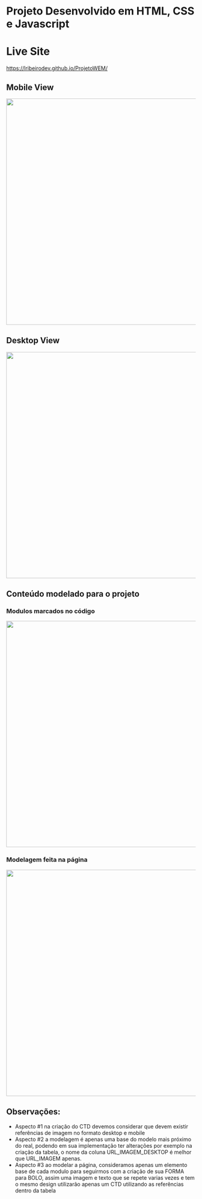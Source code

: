 # Projeto Desenvolvido em HTML, CSS e Javascript

# Live Site
https://lribeirodev.github.io/ProjetoWEM/

## Mobile View
<img src="/../master/static_files/screenshots/mobile.png" height="600px"/>

## Desktop View
<img src="/../master/static_files/screenshots/desktop.png" width="600px"/>

## Conteúdo modelado para o projeto

### Modulos marcados no código
<img src="/../master/static_files/modelagem/Modulos.png" width="600px"/>

### Modelagem feita na página
<img src="/../master/static_files/modelagem/Modelagem.png" width="600px"/>

<h2> Observações: </h2>
<ul>
<li>Aspecto #1 na criação do CTD devemos considerar que devem existir referências de imagem no formato desktop e mobile</li>

<li>Aspecto #2 a modelagem é apenas uma base do modelo mais próximo do real, podendo em sua implementação ter alterações por exemplo na criação da tabela, o nome da coluna URL_IMAGEM_DESKTOP é melhor que URL_IMAGEM apenas.</li>

<li>Aspecto #3 ao modelar a página, consideramos apenas um elemento base de cada modulo para seguirmos com a criação de sua FORMA para BOLO, assim uma imagem e texto que se repete varias vezes e tem o mesmo design utilizarão apenas um CTD utilizando as referências dentro da tabela</li>
</ul>